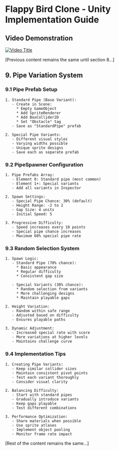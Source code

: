 # Flappy Bird Clone - Unity Implementation Guide

## Video Demonstration

[![Video Title](https://img.youtube.com/vi/VIDEO_ID/0.jpg)](https://github.com/handi425/unity_flappy_bird/blob/main/2025-01-21%2000-21-05.mp4)

[Previous content remains the same until section 8...]

## 9. Pipe Variation System

### 9.1 Pipe Prefab Setup
```
1. Standard Pipe (Base Variant):
   - Create in Scene:
     * Empty GameObject
     * Add SpriteRenderer
     * Add BoxCollider2D
     * Set "Obstacle" tag
   - Save as "StandardPipe" prefab

2. Special Pipe Variants:
   - Different visual styles
   - Varying widths possible
   - Unique sprite designs
   - Save each as separate prefab
```

### 9.2 PipeSpawner Configuration
```
1. Pipe Prefabs Array:
   - Element 0: Standard pipe (most common)
   - Element 1+: Special variants
   - Add all variants in Inspector

2. Spawn Settings:
   - Special Pipe Chance: 30% (default)
   - Height Range: -2 to 2
   - Gap Size: 4 units
   - Initial Speed: 5

3. Progressive Difficulty:
   - Speed increases every 10 points
   - Special pipe chance increases
   - Maximum 60% special pipe rate
```

### 9.3 Random Selection System
```
1. Spawn Logic:
   - Standard Pipe (70% chance):
     * Basic appearance
     * Regular difficulty
     * Consistent gap size

   - Special Variants (30% chance):
     * Random selection from variants
     * More challenging designs
     * Maintain playable gaps

2. Height Variation:
   - Random within safe range
   - Adjusted based on difficulty
   - Ensures playable paths

3. Dynamic Adjustment:
   - Increased special rate with score
   - More variations at higher levels
   - Maintains challenge curve
```

### 9.4 Implementation Tips
```
1. Creating Pipe Variants:
   - Keep similar collider sizes
   - Maintain consistent pivot points
   - Test each variant thoroughly
   - Consider visual clarity

2. Balancing Difficulty:
   - Start with standard pipes
   - Gradually introduce variants
   - Keep gaps playable
   - Test different combinations

3. Performance Optimization:
   - Share materials when possible
   - Use sprite atlases
   - Implement object pooling
   - Monitor frame rate impact
```

[Rest of the content remains the same...]
